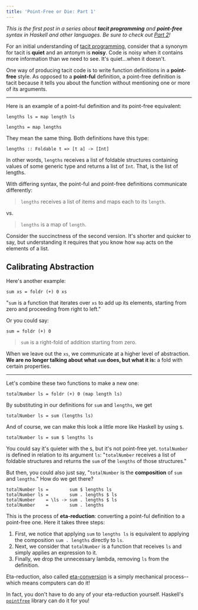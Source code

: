 ```yaml
---
title: 'Point-Free or Die: Part 1'
---
```


_This is the first post in a series about **tacit programming** and **point-free**
syntax in Haskell and other languages.
Be sure to check out [Part 2](/posts/2016-08-28-point-free-part-2.html)!_

For an initial understanding of [tacit programming](https://en.wikipedia.org/wiki/Tacit_programming),
consider that a synonym for tacit is **quiet** and an antonym is **noisy**.
Code is noisy when it contains more information than we need to see.
It's quiet...when it doesn't.

One way of producing tacit code is to write function definitions in a **point-free**
style. As opposed to a **point-ful** definition, a point-free definition is tacit
because it tells you about the function without mentioning one or more of its arguments.

---

Here is an example of a point-ful definition and its point-free equivalent:

    lengths ls = map length ls

    lengths = map lengths

They mean the same thing. Both definitions have this type:

    lengths :: Foldable t => [t a] -> [Int]

In other words, `lengths` receives a list of foldable structures containing values
of some generic type and returns a list of `Int`. That, is the list of lengths.

With differing syntax, the point-ful and point-free definitions communicate differently:

> `lengths` receives a list of items and maps each to its `length`.

vs.

> `lengths` is a map of `length`.

Consider the succinctness of the second version. It's shorter and quicker to say,
but understanding it requires that you know how `map` acts on the elements of a list.

## Calibrating Abstraction

Here's another example:

    sum xs = foldr (+) 0 xs

"`sum` is a function that iterates over `xs` to add up its elements, starting
from zero and proceeding from right to left."

Or you could say:

    sum = foldr (+) 0

> `sum` is a right-fold of addition starting from zero.

When we leave out the `xs`, we communicate at a higher level of abstraction.
**We are no longer talking about what `sum` does, but what it is:**
a fold with certain properties.

---

Let's combine these two functions to make a new one:

    totalNumber ls = foldr (+) 0 (map length ls)

By substituting in our definitions for `sum` and `lengths`, we get

    totalNumber ls = sum (lengths ls)

And of course, we can make this look a little more like Haskell by using `$`.

    totalNumber ls = sum $ lengths ls

You could say it's quieter with the `$`, but it's not point-free yet. `totalNumber`
is defined in relation to its argument `ls`: "`totalNumber` receives a list of
foldable structures and returns the `sum` of the `lengths` of those structures."

But then, you could also just say, "`totalNumber` is the **composition** of `sum`
and `lengths`." How do we get there?

    totalNumber ls =        sum $ lengths ls
    totalNumber ls =        sum . lengths $ ls
    totalNumber    = \ls -> sum . lengths $ ls
    totalNumber    =        sum . lengths

This is the process of **eta-reduction**: converting a point-ful definition to a
point-free one. Here it takes three steps:

1. First, we notice that applying `sum` to `lengths ls` is equivalent to applying
the composition `sum . lengths` directly to `ls`.
2. Next, we consider that `totalNumber` is a function that receives `ls` and
simply applies an expression to it.
3. Finally, we drop the unnecessary lambda, removing `ls` from the definition.

Eta-reduction, also called [eta-conversion](https://en.wikipedia.org/wiki/Lambda_calculus#.CE.B7-conversion)
is a simply mechanical process--which means computers can do it!

In fact, you don't have to do any of your eta-reduction yourself.
Haskell's [`pointfree`](https://github.com/bmillwood/pointfree) library can do it for you!



